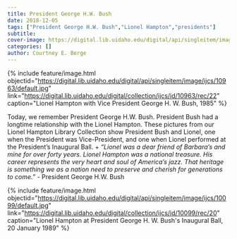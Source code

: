 ```yaml
---
title: President George H.W. Bush
date: 2018-12-05
tags: ["President George H.W. Bush","Lionel Hampton","presidents"]
subtitle: 
cover-image: https://digital.lib.uidaho.edu/digital/api/singleitem/image/ijcs/10963/default.jpg
categories: []
author: Courtney E. Berge
---
```


{% include feature/image.html objectid="https://digital.lib.uidaho.edu/digital/api/singleitem/image/ijcs/10963/default.jpg" link="https://digital.lib.uidaho.edu/digital/collection/ijcs/id/10963/rec/22" caption="Lionel Hampton with Vice President George H. W. Bush, 1985" %}

Today, we remember President George H.W. Bush. President Bush had a longtime relationship with the Lionel Hampton. These pictures from our Lionel Hampton Library Collection show President Bush and Lionel, one when the President was Vice-President, and one when Lionel performed at the President’s Inaugural Ball.
+
*“Lionel was a dear friend of Barbara’s and mine for over forty years. Lionel Hampton was a national treasure. His career represents the very heart and soul of America’s jazz. That heritage is something we as a nation need to preserve and cherish for generations to come.”* - President George H.W. Bush

{% include feature/image.html objectid="https://digital.lib.uidaho.edu/digital/api/singleitem/image/ijcs/10099/default.jpg" link="https://digital.lib.uidaho.edu/digital/collection/ijcs/id/10099/rec/20" caption="Lionel Hampton at President George H. W. Bush's Inaugural Ball, 20 January 1989" %}